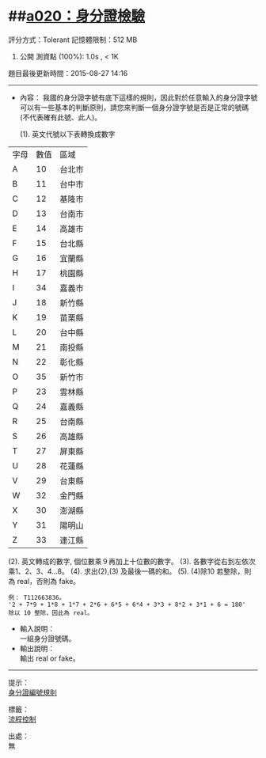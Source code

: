 ##[a020：身分證檢驗](http://zerojudge.tw/ShowProblem?problemid=a020)
======
評分方式：Tolerant
記憶體限制：512 MB

1. 公開 測資點 (100%): 1.0s , < 1K

題目最後更新時間：2015-08-27 14:16

- - -
* 內容：
	我國的身分證字號有底下這樣的規則，因此對於任意輸入的身分證字號可以有一些基本的判斷原則，請您來判斷一個身分證字號是否是正常的號碼(不代表確有此號、此人)。  
  
	(1). 英文代號以下表轉換成數字  
<table>
    <tbody>
        <tr><td>字母</td><td>數值</td><td>區域</td></tr>
        <tr><td>A</td><td>10</td><td>台北市</td></tr>
        <tr><td>B</td><td>11</td><td>台中市</td></tr>
        <tr><td>C</td><td>12</td><td>基隆市</td></tr>
        <tr><td>D</td><td>13</td><td>台南市</td></tr>
        <tr><td>E</td><td>14</td><td>高雄市</td></tr>
        <tr><td>F</td><td>15</td><td>台北縣</td></tr>
        <tr><td>G</td><td>16</td><td>宜蘭縣</td></tr>
        <tr><td>H</td><td>17</td><td>桃園縣</td></tr>
        <tr><td>I</td><td>34</td><td>嘉義市</td></tr>
        <tr><td>J</td><td>18</td><td>新竹縣</td></tr>
        <tr><td>K</td><td>19</td><td>苗栗縣</td></tr>
        <tr><td>L</td><td>20</td><td>台中縣</td></tr>
        <tr><td>M</td><td>21</td><td>南投縣</td></tr>
        <tr><td>N</td><td>22</td><td>彰化縣</td></tr>
        <tr><td>O</td><td>35</td><td>新竹市</td></tr>
        <tr><td>P</td><td>23</td><td>雲林縣</td></tr>
        <tr><td>Q</td><td>24</td><td>嘉義縣</td></tr>
        <tr><td>R</td><td>25</td><td>台南縣</td></tr>
        <tr><td>S</td><td>26</td><td>高雄縣</td></tr>
        <tr><td>T</td><td>27</td><td>屏東縣</td></tr>
        <tr><td>U</td><td>28</td><td>花蓮縣</td></tr>
        <tr><td>V</td><td>29</td><td>台東縣</td></tr>
        <tr><td>W</td><td>32</td><td>金門縣</td></tr>
        <tr><td>X</td><td>30</td><td>澎湖縣</td></tr>
        <tr><td>Y</td><td>31</td><td>陽明山</td></tr>
        <tr><td>Z</td><td>33</td><td>連江縣</td></tr>
    </tbody>
</table>
	(2). 英文轉成的數字, 個位數乘９再加上十位數的數字。  
	(3). 各數字從右到左依次乘1、2、3、4...8。  
	(4). 求出(2),(3) 及最後一碼的和。  
	(5). (4)除10 若整除，則為 real，否則為 fake。  
  
	例： T112663836。  
	'2 + 7*9 + 1*8 + 1*7 + 2*6 + 6*5 + 6*4 + 3*3 + 8*2 + 3*1 + 6 = 180'  
	除以 10 整除，因此為 real。  

* 輸入說明：  
	一組身分證號碼。
* 輸出說明：  
	輸出 real or fake。

- - -
提示：  
	[身分證編號規則](https://zh.wikipedia.org/wiki/%E4%B8%AD%E8%8F%AF%E6%B0%91%E5%9C%8B%E5%9C%8B%E6%B0%91%E8%BA%AB%E5%88%86%E8%AD%89#.E7.B7.A8.E8.99.9F.E8.A6.8F.E5.89.87)

標籤：  
	[流程控制](http://zerojudge.tw/Problems?tag=%E6%B5%81%E7%A8%8B%E6%8E%A7%E5%88%B6)

出處：  
	無